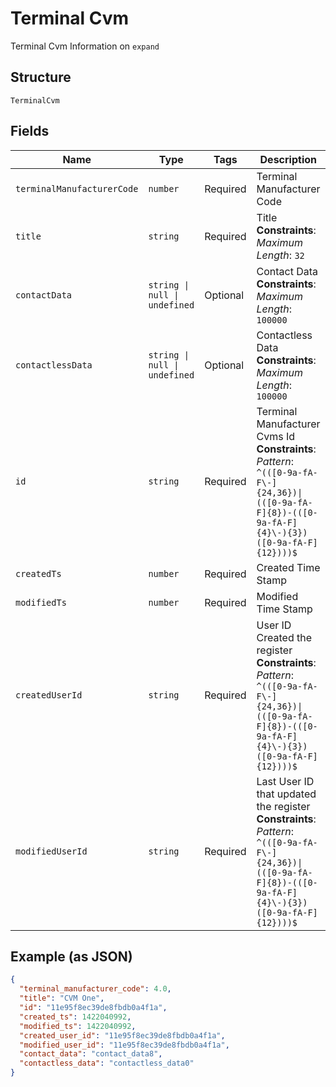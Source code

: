 
# Terminal Cvm

Terminal Cvm Information on `expand`

## Structure

`TerminalCvm`

## Fields

| Name | Type | Tags | Description |
|  --- | --- | --- | --- |
| `terminalManufacturerCode` | `number` | Required | Terminal Manufacturer Code |
| `title` | `string` | Required | Title<br>**Constraints**: *Maximum Length*: `32` |
| `contactData` | `string \| null \| undefined` | Optional | Contact Data<br>**Constraints**: *Maximum Length*: `100000` |
| `contactlessData` | `string \| null \| undefined` | Optional | Contactless Data<br>**Constraints**: *Maximum Length*: `100000` |
| `id` | `string` | Required | Terminal Manufacturer Cvms Id<br>**Constraints**: *Pattern*: `^(([0-9a-fA-F\-]{24,36})\|(([0-9a-fA-F]{8})-(([0-9a-fA-F]{4}\-){3})([0-9a-fA-F]{12})))$` |
| `createdTs` | `number` | Required | Created Time Stamp |
| `modifiedTs` | `number` | Required | Modified Time Stamp |
| `createdUserId` | `string` | Required | User ID Created the register<br>**Constraints**: *Pattern*: `^(([0-9a-fA-F\-]{24,36})\|(([0-9a-fA-F]{8})-(([0-9a-fA-F]{4}\-){3})([0-9a-fA-F]{12})))$` |
| `modifiedUserId` | `string` | Required | Last User ID that updated the register<br>**Constraints**: *Pattern*: `^(([0-9a-fA-F\-]{24,36})\|(([0-9a-fA-F]{8})-(([0-9a-fA-F]{4}\-){3})([0-9a-fA-F]{12})))$` |

## Example (as JSON)

```json
{
  "terminal_manufacturer_code": 4.0,
  "title": "CVM One",
  "id": "11e95f8ec39de8fbdb0a4f1a",
  "created_ts": 1422040992,
  "modified_ts": 1422040992,
  "created_user_id": "11e95f8ec39de8fbdb0a4f1a",
  "modified_user_id": "11e95f8ec39de8fbdb0a4f1a",
  "contact_data": "contact_data8",
  "contactless_data": "contactless_data0"
}
```

